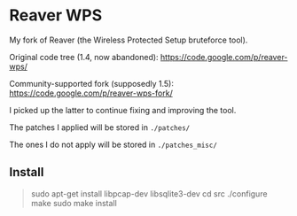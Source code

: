 Reaver WPS
==========
My fork of Reaver (the Wireless Protected Setup bruteforce tool).

Original code tree (1.4, now abandoned): https://code.google.com/p/reaver-wps/

Community-supported fork (supposedly 1.5): https://code.google.com/p/reaver-wps-fork/

I picked up the latter to continue fixing and improving the tool.

The patches I applied will be stored in `./patches/`

The ones I do not apply will be stored in `./patches_misc/`

Install
-------

> sudo apt-get install libpcap-dev libsqlite3-dev
> cd src
> ./configure
> make
> sudo make install

